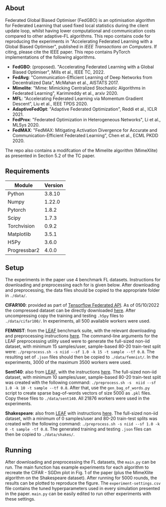 ## About
Federated Global Biased Optimiser (FedGBO) is an optimisation algorithm for 
Federated Learning that used fixed local statistics during the client update 
loop, whilst having lower computational and communication costs compared to
other adaptive-FL algorithms. This repo contains code for reproducing the 
experiments in "Accelerating Federated Learning with a Global Biased Optimiser",
published in _IEEE Transactions on Computers_. If citing, please cite the IEEE 
paper. This repo contains PyTorch implementations of the following algorithms. 
- **FedGBO**: (proposed). "Accelerating Federated Learning with a Global Biased
Optimiser", Mills et al., IEEE TC, 2022.
- **FedAvg**: "Communication-Efficient Learning of Deep Networks from Decentralized
Data", McMahan et al., AISTATS 2017.
- **Mimelite**: "Mime: Mimicking Centralized Stochastic Algorithms in Federated 
Learning", Karimireddy et al., arxiv 2020. 
- **MFL**: "Accelerating Federated Learning via Momentum Gradient Descent”, Liu et 
al., IEEE TPDS 2020. 
- **AdaptiveFedOpt**: "Adaptive Federated Optimization", Reddi et al., ICLR 2021.
- **FedProx**: "Federated Optimization in Heterogeneous Networks", Li et al., MLSys 2020.
- **FedMAX**: "FedMAX: Mitigating Activation Divergence for Accurate and 
Communication-Efficient Federated Learning”, Chen et al., ECML PKDD 2020. 

The repo also contains a modifcation of the Mimelite algorithm (MimeXlite) as 
presented in Section 5.2 of the TC paper.


## Requirements
| Module       | Version    |
| ------------ | ---------- |
| Python       | 3.8.10     |
| Numpy        | 1.22.0     |
| Pytorch      | 1.8.2      |
| Scipy        | 1.7.3      |
| Torchvision  | 0.9.2      |
| Matplotlib   | 3.5.1      |
| H5Py         | 3.6.0      |
| Progressbar2 | 4.0.0      |


## Setup
The experiments in the paper use 4 benchmark FL datasets. Instructions for
downloading and preprocessing each for is given 
below. After downloading and preprocessing, the data files should be copied to
the appropriate folder in `./data/`.

**CIFAR100**: provided as part of [Tensorflow Federated API](https://www.tensorflow.org/federated/api_docs/python/tff/simulation/datasets/cifar100). As of 05/10/2022 the compressed 
dataset can be directly downloaded [here](https://storage.googleapis.com/tff-datasets-public/cifar100.sqlite.lzma). 
After uncompressing copy the training and testing `.h5py` files to 
`./data/cifar100/`. In experiments, all 500 available workers were used.

**FEMNIST**: from the [LEAF](https://leaf.cmu.edu/) 
benchmark suite, with the relevant downloading and preprocessing instructions 
[here](https://github.com/TalwalkarLab/leaf/tree/master/data/femnist). The 
command-line arguments for the LEAF preprocessing utility used were to generate
the full-sized non-iid dataset, with minimum 15 samples/user, sample-based 
80-20 train-test split were: 
`./preprocess.sh -s niid --sf 1.0 -k 15 -t sample --tf 0.8`. The resulting set 
of `.json` files should then be copied to `./data/femnist/`. In the experiments,
3000 of the maximum 3500 workers were used.

**Sent140**: also from [LEAF](https://leaf.cmu.edu/), with the instructions 
[here](https://github.com/TalwalkarLab/leaf/tree/master/data/sent140). The 
full-sized non-iid dataset, with minimum 10 samples/user, sample-based 80-20 
train-test split was created with the following command: `./preprocess.sh -s 
niid --sf 1.0 -k 10 -t sample --tf 0.8`. After that, use the  `gen_bag_of_words.py` 
script to create sparse bag-of-words vectors of size 5000 
as `.pkl` files. Copy these files to `./data/sent140`. All 21876 workers were 
used in the experiments.

**Shakespeare**: also from [LEAF](https://leaf.cmu.edu/) with instructions [here](https://github.com/TalwalkarLab/leaf/tree/master/data/shakespeare). The full-sized non-iid dataset, with a minimum of 0 samples/user and 80-20 train-test splits was created with the following command: `./preprocess.sh -s niid --sf 1.0 -k 0 -t sample -tf 0.8`. The generated training and testing `.json` files can 
then be copied to `./data/shakes/`.

## Running
After downloading and preprocessing the FL datasets, the `main.py` can be run. 
The main function has example experiments for each algorithm to recreate the 
CIFAR - SGDm plot in Fig. 1 of the paper (plus the MimeXlite algorithm on the 
Shakespeare dataset). After running for 5000 rounds, the results can be plotted 
to reproduce the figure. The `experiment-settings.csv` file contains the tuned 
hyperparameters used in every simulation presented in the paper. `main.py` can 
be easily edited to run other experiments with these settings.
